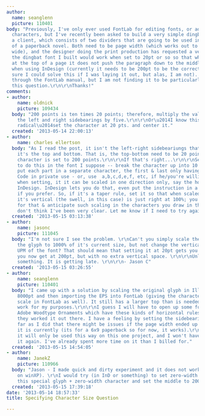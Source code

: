 ```yaml
---
author:
  name: seanglenn
  picture: 110401
body: "Previously, I've only ever used FontLab for editing fonts, or adding special
  characters, but I've recently been asked to build a very simple dingbat font for
  a client, which consists of two dividers that are going to be used in the layout
  of a paperback novel. Both need to be page width (which works out to be about 5\"
  wide), and the designer doing the print production has requested a version where
  the dingbat font I built would work when set to 20pt or so so that when it appears
  at the top of a page it does not push the paragraph down to the middle of the page
  when using InDesign (currently it needs to be 200pt to be the correct width, I'm
  sure I could solve this if I was laying it out, but alas, I am not). I've looked
  through the FontLab manual, but I am not finding it to be particularly helpful for
  this question.\r\n\r\nThanks!"
comments:
- author:
    name: oldnick
    picture: 109434
  body: "200 points is ten times 20 points; therefore, multiply the value of both
    the left and right sidebearings by five.\r\n\r\nOr\u2014I know this is really
    radical\u2014set the character at 20 pts. and center it."
  created: '2013-05-14 22:00:13'
- author:
    name: charles ellertson
  body: "As I read the post, it isn't the left-right sidebeariungs that are the issue,
    it's the top and bottom. That is, the top-bottom need to be 20 point when the
    character is set to 200 points.\r\n\r\nIf that's right...\r\n\r\nSeveral ways
    to do this in the font I suppose -- break the character up into 10 parts, and
    put each part in a separate character, the first & last only having side bearings.
    Code in private use - or, use  a,b,c,d,e,f, etc, if he/you're willing to be sloppy...\r\n\r\nOr,
    when setting, it it can be scaled in one direction only, say the horizontal, within
    InDesign. InDesign lets you do that, even put the instruction in a character style
    if you prefer. So, if it's a taper rule, set it so that when scaled 999% horizontally,
    it's vertical (the swell, in this case) is just right at 100%; you could provide
    for that & anticipate such scaling in the characters you draw in the font.\r\n\r\nEtc.\r\n\r\nI
    don't think I've been very clear. Let me know if I need to try again.\r\n\r\n"
  created: '2013-05-15 03:13:38'
- author:
    name: jasonc
    picture: 111045
  body: "I'm not sure I see the problem. \r\nCan't you simply scale the outline of
    the glyph to 1000% of it's current size, but not change the vertical metrics or
    UPM of the font? That should mean that setting it at 20pt gets you the same as
    you now get at 200pt, but with no extra vertical space. \r\n\r\nUnless I'm missing
    something. It is getting late. \r\n\r\n- Jason C"
  created: '2013-05-15 03:26:55'
- author:
    name: seanglenn
    picture: 110401
  body: "I came up with a solution by scaling the original glyph in Illustrator to
    8000pt and then importing the EPS into FontLab (giving the character much larger
    scale in FontLab as well). It still has a larger top than is needed, but it will
    work for my purposes.\r\n\r\nI guess I will have to open up some fonts like the
    Adobe Woodtype Ornaments which have these kinds of horizontal rules and see how
    they worked it out there. I have a feeling by setting the sidebearings out as
    far as I did that there might be issues if the page width ended up different than
    it is currently (its for a 6x9 paperback so for now, it works).\r\n\r\nHopefully
    it will only be used this way on this one project, and I won't have to worry about
    it again. I've already spent more time on it than I billed for."
  created: '2013-05-15 14:54:05'
- author:
    name: JanekZ
    picture: 110966
  body: "Jason - I made quick and dirty experiment and it does not work (at least
    on winXP). \r\nI would try (in InD or something) to set zero-width character +
    this special glyph + zero-width character and set the middle to 200 pt."
  created: '2013-05-15 17:39:18'
date: '2013-05-14 18:57:33'
title: Specifying Character Size Question

---
```

